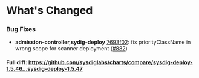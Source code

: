 # What's Changed

### Bug Fixes
- **admission-controller,sydig-deploy** [7693f02](https://github.com/sysdiglabs/charts/commit/7693f025c4493e22de6caddbfff6c077198a24aa): fix priorityClassName in wrong scope for scanner deployment ([#882](https://github.com/sysdiglabs/charts/issues/882))

#### Full diff: https://github.com/sysdiglabs/charts/compare/sysdig-deploy-1.5.46...sysdig-deploy-1.5.47
